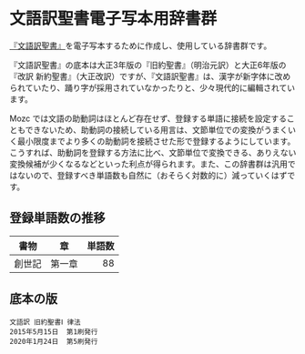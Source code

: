 # 文語訳聖書電子写本用辞書群

[『文語訳聖書』](https://www.iwanami.co.jp/book/b502593.html)を電子写本するために作成し、使用している辞書群です。

『文語訳聖書』の底本は大正3年版の『旧約聖書』（明治元訳）と大正6年版の『改訳 新約聖書』（大正改訳）ですが、『文語訳聖書』は、漢字が新字体に改められていたり、踊り字が採用されていなかったりと、少々現代的に編輯されています。

Mozc では文語の助動詞はほとんど存在せず、登録する単語に接続を設定することもできないため、助動詞の接続している用言は、文節単位での変換がうまくいく最小限度までより多くの助動詞を接続させた形で登録するようにしています。こうすれば、助動詞を登録する方法に比べ、文節単位で変換できる、ありえない変換候補が少くなるなどといった利点が得られます。また、この辞書群は汎用ではないので、登録すべき単語数も自然に（おそらく対数的に）減っていくはずです。

## 登録単語数の推移

|  書物  |   章   | 単語数 |
|:------:|:------:|-------:|
| 創世記 | 第一章 |     88 |

## 底本の版

```
文語訳 旧約聖書Ⅰ 律法
2015年5月15日	第1刷発行
2020年1月24日	第5刷発行
```
